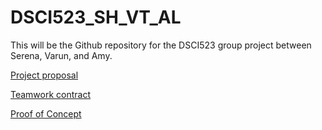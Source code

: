 # DSCI523_SH_VT_AL

 This will be the Github repository for the DSCI523 group project between Serena, Varun, and Amy.
 
 [Project proposal](https://github.ubc.ca/shuning3/COLX523_SH_VT_AL/blob/master/project_proposal.md)
 
 [Teamwork contract](https://github.ubc.ca/shuning3/COLX523_SH_VT_AL/blob/varun/teamwork_contract.md)
 
 [Proof of Concept](https://github.ubc.ca/shuning3/COLX523_SH_VT_AL/blob/master/milestone1/proof_of_concept.md)
